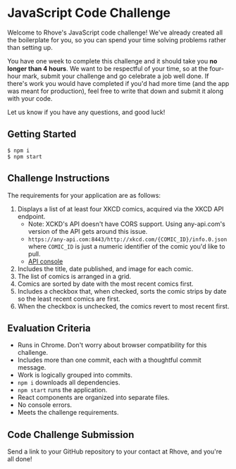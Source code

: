 # JavaScript Code Challenge

Welcome to Rhove's JavaScript code challenge! We've already created all the boilerplate for you, so you can spend your time solving problems rather than setting up.

You have one week to complete this challenge and it should take you **no longer than 4 hours**. We want to be respectful of your time, so at the four-hour mark, submit your challenge and go celebrate a job well done. If there's work you would have completed if you'd had more time (and the app was meant for production), feel free to write that down and submit it along with your code. 

Let us know if you have any questions, and good luck!

## Getting Started

    $ npm i
    $ npm start

## Challenge Instructions

The requirements for your application are as follows:

1) Displays a list of at least four XKCD comics, acquired via the XKCD API endpoint. 
    * Note: XCKD's API doesn't have CORS support. Using any-api.com's version of the API gets around this issue.
    * `https://any-api.com:8443/http://xkcd.com/{COMIC_ID}/info.0.json` where `COMIC_ID` is just a numeric identifier of the comic you'd like to pull.
    * [API console](https://any-api.com/xkcd_com/xkcd_com/console/_comicId_info_0_json/GET)
2) Includes the title, date published, and image for each comic.
3) The list of comics is arranged in a grid.
4) Comics are sorted by date with the most recent comics first.
5) Includes a checkbox that, when checked, sorts the comic strips by date so the least recent comics are first.
6) When the checkbox is unchecked, the comics revert to most recent first.


## Evaluation Criteria

* Runs in Chrome. Don't worry about browser compatibility for this challenge.
* Includes more than one commit, each with a thoughtful commit message.
* Work is logically grouped into commits.
* `npm i` downloads all dependencies.
* `npm start` runs the application.
* React components are organized into separate files.
* No console errors.
* Meets the challenge requirements.

## Code Challenge Submission

Send a link to your GitHub repository to your contact at Rhove, and you're all done!

